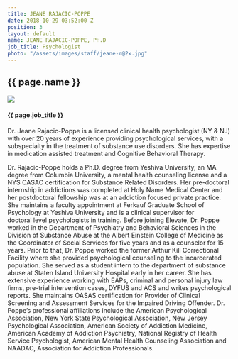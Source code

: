 ```yaml
---
title: JEANE RAJACIC-POPPE
date: 2018-10-29 03:52:00 Z
position: 3
layout: default
name: JEANE RAJACIC-POPPE, PH.D
job_title: Psychologist
photo: "/assets/images/staff/jeane-r@2x.jpg"
---
```


<section class="team-bio">
<h1 class="small">{{ page.name }}</h1>
<img class="team-bio-photo" src="{{ page.photo }}">
<div class="team-bio-text">
    <h4>{{ page.job_title }}</h4>
    <p class="preview">
        Dr. Jeane Rajacic-Poppe is a licensed clinical health psychologist (NY & NJ) with over 20 years of experience providing psychological services, with a subspecialty in the treatment of substance use disorders.   She has expertise in medication assisted treatment and Cognitive Behavioral Therapy.
    </p>
    <p>
    Dr. Rajacic-Poppe holds a Ph.D. degree from Yeshiva University, an MA degree from Columbia University, a mental health counseling license and a NYS CASAC certification for Substance Related Disorders.   Her pre-doctoral internship in addictions was completed at Holy Name Medical Center and her postdoctoral fellowship was at an addiction focused private practice. She maintains a faculty appointment at Ferkauf Graduate School of Psychology at Yeshiva University and is a clinical supervisor for doctoral level psychologists in training.  Before joining Elevate, Dr. Poppe worked in the Department of Psychiatry and Behavioral Sciences in the Division of Substance Abuse at the Albert Einstein College of Medicine as the Coordinator of Social Services for five years and as a counselor for 15 years. Prior to that, Dr. Poppe worked the former Arthur Kill Correctional Facility where she provided psychological counseling to the incarcerated population. She served as a student intern to the department of substance abuse at Staten Island University Hospital early in her career.  She has extensive experience working with EAPs, criminal and personal injury law firms, pre-trial intervention cases, DYFUS and ACS and writes psychological reports.  She maintains OASAS certification for Provider of Clinical Screening and Assessment Services for the Impaired Driving Offender.  Dr. Poppe’s professional affiliations include the American Psychological Association, New York State Psychological Association, New Jersey Psychological Association, American Society of Addiction Medicine, American Academy of Addiction Psychiatry, National Registry of Health Service Psychologist, American Mental Health Counseling Association and NAADAC, Association for Addiction Professionals.
    </p>
</div>
<section>

